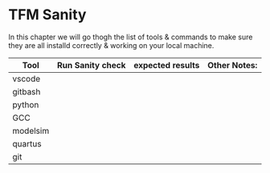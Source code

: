 # TFM Sanity 
In this chapter we will go thogh the list of tools & commands to make sure they are all installd correctly & working on your local machine.  

| Tool          | Run Sanity check  | expected results              |  Other Notes:                   |
|---------------|-------------------|-------------------------------|---------------------------------|
| vscode        | | | |
| gitbash       | | | |
| python        | | | |
| GCC           | | | |
| modelsim      | | | |
| quartus       | | | |
| git           | | | |